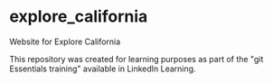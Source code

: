 # explore_california
Website for Explore California

This repository was created for learning purposes as part of the "git Essentials training" available in LinkedIn Learning.
